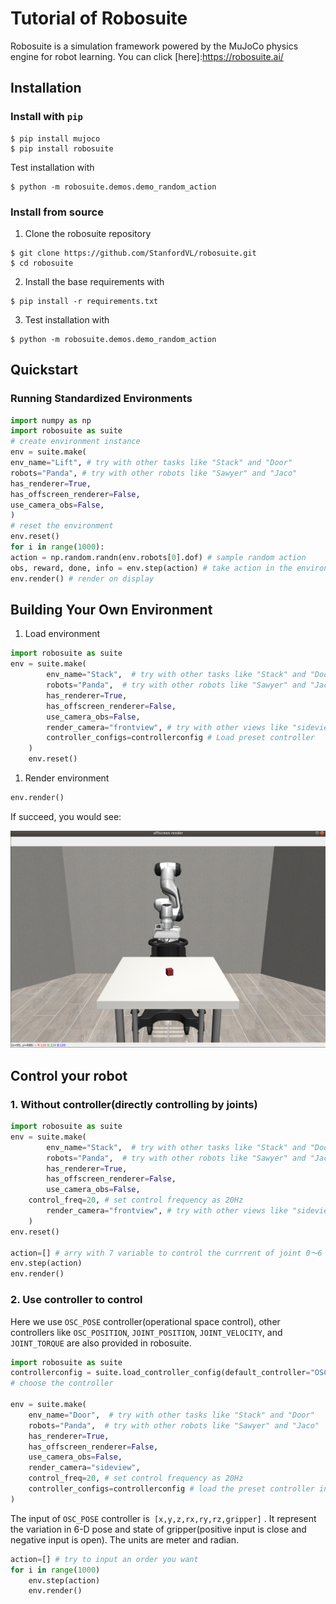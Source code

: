 # Tutorial of Robosuite

Robosuite is a simulation framework powered by the MuJoCo physics engine for robot learning. You can click [here]:https://robosuite.ai/
## Installation

### Install with `pip`

```undefined
$ pip install mujoco
$ pip install robosuite
```

Test installation with

```undefined
$ python -m robosuite.demos.demo_random_action
```

### Install from source

1. Clone the robosuite repository

```undefined
$ git clone https://github.com/StanfordVL/robosuite.git
$ cd robosuite
```

2. Install the base requirements with

```undefined
$ pip install -r requirements.txt
```

3. Test installation with

```undefined
$ python -m robosuite.demos.demo_random_action
```

## Quickstart

### Running Standardized Environments

```Python
import numpy as np
import robosuite as suite
# create environment instance
env = suite.make(
env_name="Lift", # try with other tasks like "Stack" and "Door"
robots="Panda", # try with other robots like "Sawyer" and "Jaco"
has_renderer=True,
has_offscreen_renderer=False,
use_camera_obs=False,
)
# reset the environment
env.reset()
for i in range(1000):
action = np.random.randn(env.robots[0].dof) # sample random action
obs, reward, done, info = env.step(action) # take action in the environment
env.render() # render on display
```

## Building Your Own Environment

1. Load environment

```Python
import robosuite as suite
env = suite.make(
        env_name="Stack",  # try with other tasks like "Stack" and "Door"
        robots="Panda",  # try with other robots like "Sawyer" and "Jaco"
        has_renderer=True, 
        has_offscreen_renderer=False,
        use_camera_obs=False,
        render_camera="frontview", # try with other views like "sideview" and "birdview
        controller_configs=controllerconfig # Load preset controller
    )
    env.reset()
```

1. Render environment

```Python
env.render()
```

If succeed, you would see:

![Aaron Swartz](https://github.com/Xyang-X/Robosuite-with-Deepclaw/blob/main/img/robot_demo.png?raw=true)

 	 



## Control your robot

### 1. Without controller(directly controlling by joints)

```Python
import robosuite as suite
env = suite.make(
        env_name="Stack",  # try with other tasks like "Stack" and "Door"
        robots="Panda",  # try with other robots like "Sawyer" and "Jaco"
        has_renderer=True, 
        has_offscreen_renderer=False,
        use_camera_obs=False,
	control_freq=20, # set control frequency as 20Hz
        render_camera="frontview", # try with other views like "sideview" and "birdview
    )
env.reset()

action=[] # arry with 7 variable to control the currrent of joint 0～6 & gripper
env.step(action)
env.render()
```

### 2. Use controller to control  

Here we use `OSC_POSE` controller(operational space control),  other controllers like `OSC_POSITION`, `JOINT_POSITION`, `JOINT_VELOCITY`, and `JOINT_TORQUE`  are also provided in robosuite. 

```Python
import robosuite as suite
controllerconfig = suite.load_controller_config(default_controller="OSC_POSE")
# choose the controller

env = suite.make(
    env_name="Door",  # try with other tasks like "Stack" and "Door"
    robots="Panda",  # try with other robots like "Sawyer" and "Jaco"
    has_renderer=True,
    has_offscreen_renderer=False,
    use_camera_obs=False,
    render_camera="sideview",
    control_freq=20, # set control frequency as 20Hz
    controller_configs=controllerconfig # load the preset controller into environment
)
```

The input of `OSC_POSE` controller is` [x,y,z,rx,ry,rz,gripper]` . It represent the variation in 6-D pose and state of gripper(positive input is close and negative input is open). The units are meter and radian.

```python
action=[] # try to input an order you want
for i in range(1000)
	env.step(action)
    env.render()
```



